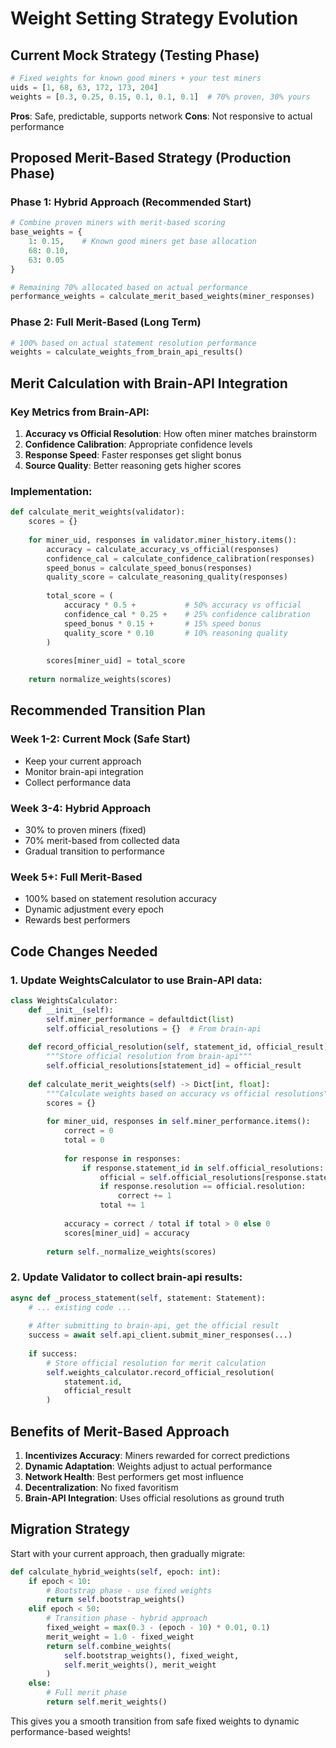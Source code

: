 # Weight Setting Strategy Evolution

## Current Mock Strategy (Testing Phase)
```python
# Fixed weights for known good miners + your test miners
uids = [1, 68, 63, 172, 173, 204]
weights = [0.3, 0.25, 0.15, 0.1, 0.1, 0.1]  # 70% proven, 30% yours
```

**Pros**: Safe, predictable, supports network
**Cons**: Not responsive to actual performance

## Proposed Merit-Based Strategy (Production Phase)

### Phase 1: Hybrid Approach (Recommended Start)
```python
# Combine proven miners with merit-based scoring
base_weights = {
    1: 0.15,    # Known good miners get base allocation
    68: 0.10,
    63: 0.05
}

# Remaining 70% allocated based on actual performance
performance_weights = calculate_merit_based_weights(miner_responses)
```

### Phase 2: Full Merit-Based (Long Term)
```python
# 100% based on actual statement resolution performance
weights = calculate_weights_from_brain_api_results()
```

## Merit Calculation with Brain-API Integration

### Key Metrics from Brain-API:
1. **Accuracy vs Official Resolution**: How often miner matches brainstorm
2. **Confidence Calibration**: Appropriate confidence levels
3. **Response Speed**: Faster responses get slight bonus
4. **Source Quality**: Better reasoning gets higher scores

### Implementation:
```python
def calculate_merit_weights(validator):
    scores = {}
    
    for miner_uid, responses in validator.miner_history.items():
        accuracy = calculate_accuracy_vs_official(responses)
        confidence_cal = calculate_confidence_calibration(responses) 
        speed_bonus = calculate_speed_bonus(responses)
        quality_score = calculate_reasoning_quality(responses)
        
        total_score = (
            accuracy * 0.5 +           # 50% accuracy vs official
            confidence_cal * 0.25 +    # 25% confidence calibration  
            speed_bonus * 0.15 +       # 15% speed bonus
            quality_score * 0.10       # 10% reasoning quality
        )
        
        scores[miner_uid] = total_score
    
    return normalize_weights(scores)
```

## Recommended Transition Plan

### Week 1-2: Current Mock (Safe Start)
- Keep your current approach
- Monitor brain-api integration
- Collect performance data

### Week 3-4: Hybrid Approach  
- 30% to proven miners (fixed)
- 70% merit-based from collected data
- Gradual transition to performance

### Week 5+: Full Merit-Based
- 100% based on statement resolution accuracy
- Dynamic adjustment every epoch
- Rewards best performers

## Code Changes Needed

### 1. Update WeightsCalculator to use Brain-API data:
```python
class WeightsCalculator:
    def __init__(self):
        self.miner_performance = defaultdict(list)
        self.official_resolutions = {}  # From brain-api
    
    def record_official_resolution(self, statement_id, official_result):
        """Store official resolution from brain-api"""
        self.official_resolutions[statement_id] = official_result
    
    def calculate_merit_weights(self) -> Dict[int, float]:
        """Calculate weights based on accuracy vs official resolutions"""
        scores = {}
        
        for miner_uid, responses in self.miner_performance.items():
            correct = 0
            total = 0
            
            for response in responses:
                if response.statement_id in self.official_resolutions:
                    official = self.official_resolutions[response.statement_id]
                    if response.resolution == official.resolution:
                        correct += 1
                    total += 1
            
            accuracy = correct / total if total > 0 else 0
            scores[miner_uid] = accuracy
        
        return self._normalize_weights(scores)
```

### 2. Update Validator to collect brain-api results:
```python
async def _process_statement(self, statement: Statement):
    # ... existing code ...
    
    # After submitting to brain-api, get the official result
    success = await self.api_client.submit_miner_responses(...)
    
    if success:
        # Store official resolution for merit calculation
        self.weights_calculator.record_official_resolution(
            statement.id, 
            official_result
        )
```

## Benefits of Merit-Based Approach

1. **Incentivizes Accuracy**: Miners rewarded for correct predictions
2. **Dynamic Adaptation**: Weights adjust to actual performance  
3. **Network Health**: Best performers get most influence
4. **Decentralization**: No fixed favoritism
5. **Brain-API Integration**: Uses official resolutions as ground truth

## Migration Strategy

Start with your current approach, then gradually migrate:

```python
def calculate_hybrid_weights(self, epoch: int):
    if epoch < 10:
        # Bootstrap phase - use fixed weights
        return self.bootstrap_weights()
    elif epoch < 50:
        # Transition phase - hybrid approach
        fixed_weight = max(0.3 - (epoch - 10) * 0.01, 0.1)
        merit_weight = 1.0 - fixed_weight
        return self.combine_weights(
            self.bootstrap_weights(), fixed_weight,
            self.merit_weights(), merit_weight
        )
    else:
        # Full merit phase
        return self.merit_weights()
```

This gives you a smooth transition from safe fixed weights to dynamic performance-based weights!